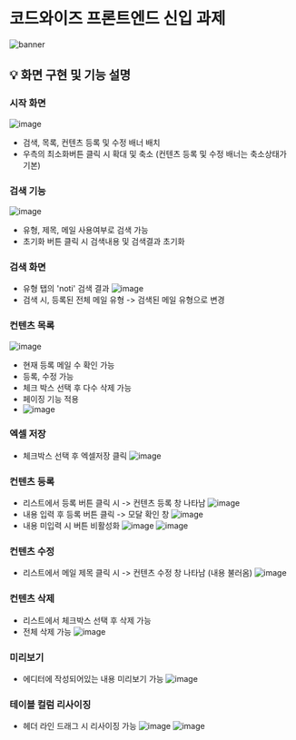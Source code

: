 # 코드와이즈 프론트엔드 신입 과제

![banner](https://encrypted-tbn0.gstatic.com/images?q=tbn:ANd9GcTZO4oxAl5U0zUm2xP3ErLQIZ2ccaYKtSJ-Dw&usqp=CAU)


## 💡 화면 구현 및 기능 설명

### 시작 화면
![image](https://github.com/ansrlgur12/-/assets/121914919/87915e71-fafb-4b81-9b3e-1254fa6e6b34)
- 검색, 목록, 컨텐츠 등록 및 수정 배너 배치
- 우측의 최소화버튼 클릭 시 확대 및 축소 (컨텐츠 등록 및 수정 배너는 축소상태가 기본)

### 검색 기능
![image](https://github.com/ansrlgur12/-/assets/121914919/0f6e9614-f53c-429f-9a3c-e68f02fa350d)
- 유형, 제목, 메일 사용여부로 검색 가능
- 초기화 버튼 클릭 시 검색내용 및 검색결과 초기화


### 검색 화면
- 유형 탭의 'noti' 검색 결과
![image](https://github.com/ansrlgur12/-/assets/121914919/0f444551-40e3-4a42-8277-9a28b5fc07f8)
- 검색 시, 등록된 전체 메일 유형 -> 검색된 메일 유형으로 변경


### 컨텐츠 목록
![image](https://github.com/ansrlgur12/-/assets/121914919/3e7b395b-55cb-4988-a9b6-8b7ca45a6403)
- 현재 등록 메일 수 확인 가능
- 등록, 수정 가능
- 체크 박스 선택 후 다수 삭제 가능
- 페이징 기능 적용
- ![image](https://github.com/ansrlgur12/-/assets/121914919/41eac98d-b868-4e72-bc60-68b395a44d95)



### 엑셀 저장
- 체크박스 선택 후 엑셀저장 클릭
![image](https://github.com/ansrlgur12/-/assets/121914919/367b1a2f-9117-4979-81f8-03a48d6dbf6a)


### 컨텐츠 등록
- 리스트에서 등록 버튼 클릭 시 -> 컨텐츠 등록 창 나타남
![image](https://github.com/ansrlgur12/-/assets/121914919/7be4a9bd-06dc-4a0a-a158-da665afc21ea)
- 내용 입력 후 등록 버튼 클릭 -> 모달 확인 창
![image](https://github.com/ansrlgur12/-/assets/121914919/96111fcf-474a-46f3-a020-9587ce3b4b05)
- 내용 미입력 시 버튼 비활성화
![image](https://github.com/ansrlgur12/-/assets/121914919/6a5219be-c50b-455f-804c-e2903e9d409f) ![image](https://github.com/ansrlgur12/-/assets/121914919/2b08be16-a093-409a-b02a-f5e91c103db2)


### 컨텐츠 수정
- 리스트에서 메일 제목 클릭 시 -> 컨텐츠 수정 창 나타남 (내용 불러옴)
![image](https://github.com/ansrlgur12/-/assets/121914919/cfeebf96-cc97-4f96-ae20-0cd1eb0ba25a)

### 컨텐츠 삭제
- 리스트에서 체크박스 선택 후 삭제 가능
- 전체 삭제 가능
![image](https://github.com/ansrlgur12/-/assets/121914919/6a78064f-1a9c-4ae4-ae6a-991e5aa3d827)


### 미리보기
- 에디터에 작성되어있는 내용 미리보기 가능
![image](https://github.com/ansrlgur12/-/assets/121914919/6fff7477-7e1f-441b-afdf-bb5abbdf8489)

### 테이블 컬럼 리사이징
- 헤더 라인 드래그 시 리사이징 가능
![image](https://github.com/ansrlgur12/-/assets/121914919/6b442c2b-446b-4a4c-a90c-1328707ea2ed)
![image](https://github.com/ansrlgur12/-/assets/121914919/415a4a92-026d-4ab3-b2fb-bfc2efb1ed8c)



